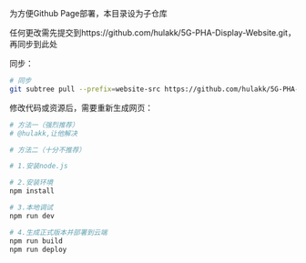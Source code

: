 为方便Github Page部署，本目录设为子仓库  

任何更改需先提交到https://github.com/hulakk/5G-PHA-Display-Website.git，再同步到此处  

同步：  
```sh
# 同步
git subtree pull --prefix=website-src https://github.com/hulakk/5G-PHA-Display-Website.git main
```

修改代码或资源后，需要重新生成网页：  
```sh
# 方法一（强烈推荐）
# @hulakk,让他解决
```

```sh
# 方法二（十分不推荐）

# 1.安装node.js

# 2.安装环境
npm install

# 3.本地调试
npm run dev 

# 4.生成正式版本并部署到云端
npm run build
npm run deploy
```